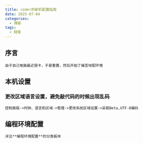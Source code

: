 ```yaml
---
title: coder的新机配置指南
date: 2025-07-04
categories:
  - 博客
tags:
  - 随笔
---
```


## 序言

    由于自己电脑最近很卡，于是重置，然后开始了痛苦地配环境


## 本机设置

### 更改区域语言设置，避免敲代码的时候出现乱码

    控制面板->时钟、语言和区域->管理->更改系统区域设置->采取Beta,UTF-8编码


## 编程环境配置

    详见**编程环境配置**的分类板块